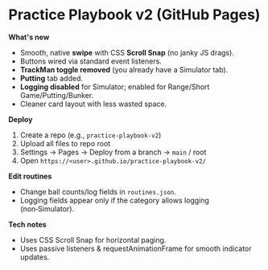 # Practice Playbook v2 (GitHub Pages)

**What's new**
- Smooth, native **swipe** with CSS **Scroll Snap** (no janky JS drags).
- Buttons wired via standard event listeners.
- **TrackMan toggle removed** (you already have a Simulator tab).
- **Putting** tab added.
- **Logging disabled** for Simulator; enabled for Range/Short Game/Putting/Bunker.
- Cleaner card layout with less wasted space.

**Deploy**
1) Create a repo (e.g., `practice-playbook-v2`)  
2) Upload all files to repo root  
3) Settings → Pages → Deploy from a branch → `main` / root  
4) Open `https://<user>.github.io/practice-playbook-v2/`

**Edit routines**
- Change ball counts/log fields in `routines.json`.  
- Logging fields appear only if the category allows logging (non‑Simulator).

**Tech notes**
- Uses CSS Scroll Snap for horizontal paging.
- Uses passive listeners & requestAnimationFrame for smooth indicator updates.
